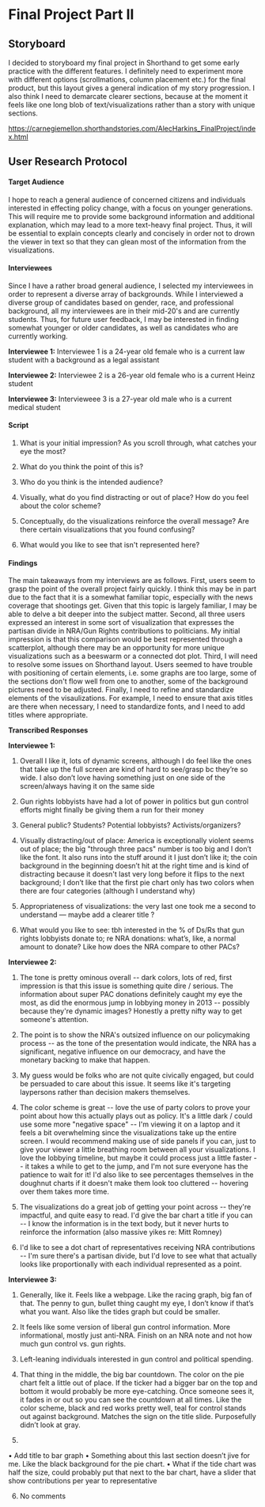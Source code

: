 # Final Project Part II

## Storyboard

I decided to storyboard my final project in Shorthand to get some early practice with the different features. I definitely need to experiment more with different options (scrollmations, column placement etc.) for the final product, but this layout gives a general indication of my story progression. I also think I need to demarcate clearer sections, because at the moment it feels like one long blob of text/visualizations rather than a story with unique sections.

https://carnegiemellon.shorthandstories.com/AlecHarkins_FinalProject/index.html

## User Research Protocol

#### Target Audience

I hope to reach a general audience of concerned citizens and individuals interested in effecting policy change, with a focus on younger generations. This will require me to provide some background information and additional explanation, which may lead to a more text-heavy final project. Thus, it will be essential to explain concepts clearly and concisely in order not to drown the viewer in text so that they can glean most of the information from the visualizations.

#### Interviewees

Since I have a rather broad general audience, I selected my interviewees in order to represent a diverse array of backgrounds. While I interviewed a diverse group of candidates based on gender, race, and professional background, all my interviewees are in their mid-20's and are currently students. Thus, for future user feedback, I may be interested in finding somewhat younger or older candidates, as well as candidates who are currently working.

**Interviewee 1:** Interviewee 1 is a 24-year old female who is a current law student with a background as a legal assistant

**Interviewee 2:** Interviewee 2 is a 26-year old female who is a current Heinz student

**Interviewee 3:** Intervieweee 3 is a 27-year old male who is a current medical student

#### Script

1. What is your initial impression? As you scroll through, what catches your eye the most? 

2. What do you think the point of this is?

3. Who do you think is the intended audience?

4. Visually, what do you find distracting or out of place? How do you feel about the color scheme?

5. Conceptually, do the visualizations reinforce the overall message? Are there certain visualizations that you found confusing?

6. What would you like to see that isn't represented here?

#### Findings

The main takeaways from my interviews are as follows. First, users seem to grasp the point of the overall project fairly quickly. I think this may be in part due to the fact that it is a somewhat familiar topic, especially with the news coverage that shootings get. Given that this topic is largely familiar, I may be able to delve a bit deeper into the subject matter. Second, all three users expressed an interest in some sort of visualization that expresses the partisan divide in NRA/Gun Rights contributions to politicians. My initial impression is that this comparison would be best represented through a scatterplot, although there may be an opportunity for more unique visualizations such as a beeswarm or a connected dot plot. Third, I will need to resolve some issues on Shorthand layout. Users seemed to have trouble with positioning of certain elements, i.e. some graphs are too large, some of the sections don't flow well from one to another, some of the background pictures need to be adjusted. Finally, I need to refine and standardize elements of the visaulizations. For example, I need to ensure that axis titles are there when necessary, I need to standardize fonts, and I need to add titles where appropriate.

**Transcribed Responses**

**Interviewee 1:**

1. Overall I like it, lots of dynamic screens, although I do feel like the ones that take up the full screen are kind of hard to see/grasp bc they’re so wide. I also don’t love having something just on one side of the screen/always having it on the same side

2. Gun rights lobbyists have had a lot of power in politics but gun control efforts might finally be giving them a run for their money

3. General public? Students? Potential lobbyists? Activists/organizers?

4. Visually distracting/out of place: America is exceptionally violent seems out of place; the big "through three pacs" number is too big and I don’t like the font. It also runs into the stuff around it I just don’t like it; the coin background in the beginning doesn’t hit at the right time and is kind of distracting because it doesn't last very long before it flips to the next background; I don’t like that the first pie chart only has two colors when there are four categories (although I understand why)

5. Appropriateness of visualizations: the very last one took me a second to understand — maybe add a clearer title ?

6. What would you like to see: tbh interested in the % of Ds/Rs that gun rights lobbyists donate to; re NRA donations: what’s, like, a normal amount to donate? Like how does the NRA compare to other PACs?

**Interviewee 2:**

1. The tone is pretty ominous overall -- dark colors, lots of red, first impression is that this issue is something quite dire / serious. The information about super PAC donations definitely caught my eye the most, as did the enormous jump in lobbying money in 2013 -- possibly because they're dynamic images? Honestly a pretty nifty way to get someone's attention. 

2. The point is to show the NRA's outsized influence on our policymaking process -- as the tone of the presentation would indicate, the NRA has a significant, negative influence on our democracy, and have the monetary backing to make that happen.  

3. My guess would be folks who are not quite civically engaged, but could be persuaded to care about this issue. It seems like it's targeting laypersons rather than decision makers themselves. 

4. The color scheme is great -- love the use of party colors to prove your point about how this actually plays out as policy. It's a little dark / could use some more "negative space" -- I'm viewing it on a laptop and it feels a bit overwhelming since the visualizations take up the entire screen. I would recommend making use of side panels if you can, just to give your viewer a little breathing room between all your visualizations. I love the lobbying timeline, but maybe it could process just a little faster -- it takes a while to get to the jump, and I'm not sure everyone has the patience to wait for it! I'd also like to see percentages themselves in the doughnut charts if it doesn't make them look too cluttered -- hovering over them takes more time. 

5. The visualizations do a great job of getting your point across -- they're impactful, and quite easy to read. I'd give the bar chart a title if you can -- I know the information is in the text body, but it never hurts to reinforce the information (also massive yikes re: Mitt Romney) 

6. I'd like to see a dot chart of representatives receiving NRA contributions -- I'm sure there's a partisan divide, but I'd love to see what that actually looks like proportionally with each individual represented as a point. 

**Interviewee 3:** 

1. Generally, like it. Feels like a webpage. Like the racing graph, big fan of that. The penny to gun, bullet thing caught my eye, I don’t know if that’s what you want. 
Also like the tides graph but could be smaller. 

2. It feels like some version of liberal gun control information. More informational, mostly just anti-NRA. Finish on an NRA note and not how much gun control vs. gun rights. 

3. Left-leaning individuals interested in gun control and political spending.

4. That thing in the middle, the big bar countdown. The color on the pie chart felt a little out of place. If the ticker had a bigger bar on the top and bottom it would probably be more eye-catching. Once someone sees it, it fades in or out so you can see the countdown at all times. Like the color scheme, black and red works pretty well, teal for control stands out against background. Matches the sign on the title slide. Purposefully didn’t look at gray. 

5.
•	Add title to bar graph
•	Something about this last section doesn’t jive for me. Like the black background for the pie chart.
•	What if the tide chart was half the size, could probably put that next to the bar chart, have a slider that show contributions per year to representative

6. No comments
